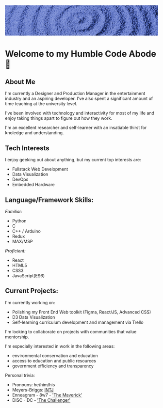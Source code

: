 !["zen garden"](https://github.com/zenlex/zenlex/blob/main/zen-garden-banner.jpg)
# Welcome to my Humble Code Abode 🙏

## About Me
I'm currently a Designer and Production Manager in the entertainment industry and an aspiring developer.  I've also spent a significant amount of time teaching at the university level. 

I've been involved with technology and interactivity for most of my life and enjoy taking things apart to figure out how they work.

I'm an excellent researcher and self-learner with an insatiable thirst for knoledge and understanding. 


## Tech Interests
I enjoy geeking out about anything, but my current top interests are:

- Fullstack Web Development
- Data Visualization 
- DevOps
- Embedded Hardware

## Language/Framework Skills:
*Familiar:*
- Python
-  C
-  C++ / Arduino
-  Redux
-  MAX/MSP

*Proficient:*
- React
- HTML5
- CSS3
- JavaScript(ES6)

## Current Projects:
I'm currently working on:
- Polishing my Front End Web toolkit (Figma, React/JS, Advanced CSS)
- D3 Data Visualization
- Self-learning curriculum development and management via Trello

I'm looking to collaborate on projects with communities that value mentorship. 

I'm especially interested in work in the following areas: 
 - environmental conservation and education
 - access to education and public resources
 - government efficiency and transparency

Personal trivia:
- Pronouns: he/him/his
- Meyers-Briggs: [INTJ](https://www.16personalities.com/intj-personality)
- Enneagram - 8w7 - ['The Maverick'](https://www.enneagraminstitute.com/type-8) 
- DISC - DC - ['The Challenger'](https://www.businessbacker.com/blog/word-maps-personality-types/?fbclid=IwAR1D6t1BkGqlnX9rWeKGWhxxsGFLtUPUAmJxIHukPpsUwqdboJomou8CK3M)



